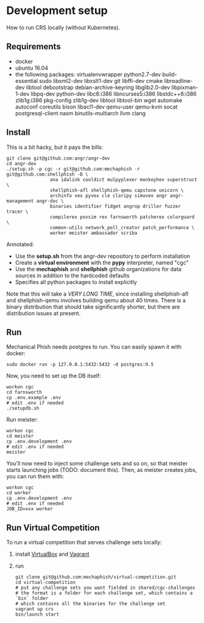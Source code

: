 # Development setup

How to run CRS locally (without Kubernetes).

## Requirements

* docker
* ubuntu 16.04
* the following packages: virtualenvwrapper python2.7-dev build-essential sudo libxml2-dev libxslt1-dev git libffi-dev cmake libreadline-dev libtool debootstrap debian-archive-keyring libglib2.0-dev libpixman-1-dev libpq-dev python-dev libc6:i386 libncurses5:i386 libstdc++6:i386 zlib1g:i386 pkg-config zlib1g-dev libtool libtool-bin wget automake autoconf coreutils bison libacl1-dev qemu-user qemu-kvm socat postgresql-client nasm binutils-multiarch llvm clang


## Install

This is a bit hacky, but it pays the bills:

```
git clone git@github.com:angr/angr-dev
cd angr-dev
./setup.sh -p cgc -r git@github.com:mechaphish -r git@github.com:shellphish -D \
                ana idalink cooldict mulpyplexer monkeyhex superstruct \
                shellphish-afl shellphish-qemu capstone unicorn \
            	archinfo vex pyvex cle claripy simuvex angr angr-management angr-doc \
                binaries identifier fidget angrop driller fuzzer tracer \
                compilerex povsim rex farnsworth patcherex colorguard \
                common-utils network_poll_creator patch_performance \
                worker meister ambassador scriba
```

Annotated:
- Use the **setup.sh** from the angr-dev repository to perform installation
- Create a **virtual environment** with the **pypy** interpreter, named "cgc"
- Use the **mechaphish** and **shellphish** github organizations for data sources in addition to the hardcoded defaults
- Specifies all python packages to install explicitly

Note that this will take a *VERY LONG TIME*, since installing shellphish-afl and shellphish-qemu involves building qemu about 40 times.
There is a binary distribution that should take significantly shorter, but there are distribution issues at present.

## Run

Mechanical Phish needs postgres to run.
You can easily spawn it with docker:

```
sudo docker run -p 127.0.0.1:5432:5432 -d postgres:9.5
```

Now, you need to set up the DB itself:

```
workon cgc
cd farnsworth
cp .env.example .env
# edit .env if needed
./setupdb.sh
```

Run meister:

```
workon cgc
cd meister
cp .env.development .env
# edit .env if needed
meister
```

You'll now need to inject some challenge sets and so on, so that meister starts launching jobs (TODO: document this).
Then, as meister creates jobs, you can run them with:

```
workon cgc
cd worker
cp .env.development .env
# edit .env if needed
JOB_ID=xxx worker
```


## Run Virtual Competition

To run a virtual competition that serves challenge sets locally:

1. install [VirtualBox](https://www.virtualbox.org/wiki/Downloads) and [Vagrant](https://www.vagrantup.com/downloads.html)
2. run

   ```
   git clone git@github.com:mechaphish/virtual-competition.git
   cd virtual-competition
   # put any challenge sets you want fielded in shared/cgc-challenges
   # the format is a folder for each challenge set, which contains a `bin` folder
   # which contains all the binaries for the challenge set
   vagrant up crs
   bin/launch start
   ```
